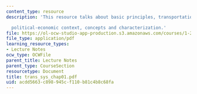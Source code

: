 ```yaml
---
content_type: resource
description: 'This resource talks about basic principles, transportation and the social-

  political-economic context, concepts and characterization.'
file: https://ol-ocw-studio-app-production.s3.amazonaws.com/courses/1-221j-transportation-systems-fall-2004/acdd5663c898945cf110b81c4b8c68fa_trans_sys_chap01.pdf
file_type: application/pdf
learning_resource_types:
- Lecture Notes
ocw_type: OCWFile
parent_title: Lecture Notes
parent_type: CourseSection
resourcetype: Document
title: trans_sys_chap01.pdf
uid: acdd5663-c898-945c-f110-b81c4b8c68fa
---
```

